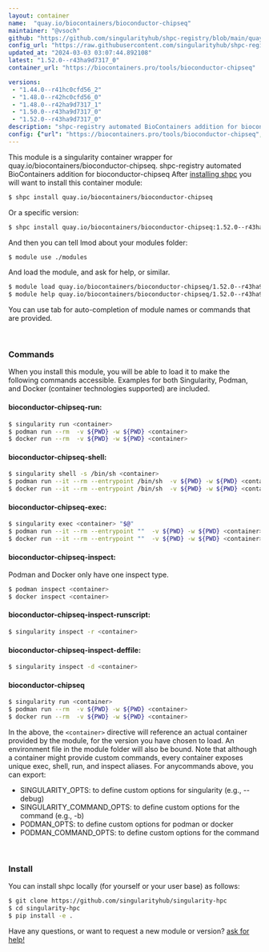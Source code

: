 ```yaml
---
layout: container
name:  "quay.io/biocontainers/bioconductor-chipseq"
maintainer: "@vsoch"
github: "https://github.com/singularityhub/shpc-registry/blob/main/quay.io/biocontainers/bioconductor-chipseq/container.yaml"
config_url: "https://raw.githubusercontent.com/singularityhub/shpc-registry/main/quay.io/biocontainers/bioconductor-chipseq/container.yaml"
updated_at: "2024-03-03 03:07:44.892108"
latest: "1.52.0--r43ha9d7317_0"
container_url: "https://biocontainers.pro/tools/bioconductor-chipseq"

versions:
 - "1.44.0--r41hc0cfd56_2"
 - "1.48.0--r42hc0cfd56_0"
 - "1.48.0--r42ha9d7317_1"
 - "1.50.0--r43ha9d7317_0"
 - "1.52.0--r43ha9d7317_0"
description: "shpc-registry automated BioContainers addition for bioconductor-chipseq"
config: {"url": "https://biocontainers.pro/tools/bioconductor-chipseq", "maintainer": "@vsoch", "description": "shpc-registry automated BioContainers addition for bioconductor-chipseq", "latest": {"1.52.0--r43ha9d7317_0": "sha256:f3daadd15fea6edb96df556adf429e0cbfd74b539d4b035aaeef69c4cb74755f"}, "tags": {"1.44.0--r41hc0cfd56_2": "sha256:46557c6760698a5ec2655a4d39af68972b37a9fcf4b60839403a6cf97ff9b0fb", "1.48.0--r42hc0cfd56_0": "sha256:f878092225bbbfa38b02e51c9eae1b92e1c3759a90ab6ec26f00b0d5d722786c", "1.48.0--r42ha9d7317_1": "sha256:787f770d03682c1d744ab997c8f1f0a5d20b4a104e047dccdb2e275ca70a397c", "1.50.0--r43ha9d7317_0": "sha256:3ec85dc74ba0397ddf8a43605c91d75bdddf84fddc7bed8d7befd612554ff126", "1.52.0--r43ha9d7317_0": "sha256:f3daadd15fea6edb96df556adf429e0cbfd74b539d4b035aaeef69c4cb74755f"}, "docker": "quay.io/biocontainers/bioconductor-chipseq"}
---
```


This module is a singularity container wrapper for quay.io/biocontainers/bioconductor-chipseq.
shpc-registry automated BioContainers addition for bioconductor-chipseq
After [installing shpc](#install) you will want to install this container module:


```bash
$ shpc install quay.io/biocontainers/bioconductor-chipseq
```

Or a specific version:

```bash
$ shpc install quay.io/biocontainers/bioconductor-chipseq:1.52.0--r43ha9d7317_0
```

And then you can tell lmod about your modules folder:

```bash
$ module use ./modules
```

And load the module, and ask for help, or similar.

```bash
$ module load quay.io/biocontainers/bioconductor-chipseq/1.52.0--r43ha9d7317_0
$ module help quay.io/biocontainers/bioconductor-chipseq/1.52.0--r43ha9d7317_0
```

You can use tab for auto-completion of module names or commands that are provided.

<br>

### Commands

When you install this module, you will be able to load it to make the following commands accessible.
Examples for both Singularity, Podman, and Docker (container technologies supported) are included.

#### bioconductor-chipseq-run:

```bash
$ singularity run <container>
$ podman run --rm  -v ${PWD} -w ${PWD} <container>
$ docker run --rm  -v ${PWD} -w ${PWD} <container>
```

#### bioconductor-chipseq-shell:

```bash
$ singularity shell -s /bin/sh <container>
$ podman run --it --rm --entrypoint /bin/sh  -v ${PWD} -w ${PWD} <container>
$ docker run --it --rm --entrypoint /bin/sh  -v ${PWD} -w ${PWD} <container>
```

#### bioconductor-chipseq-exec:

```bash
$ singularity exec <container> "$@"
$ podman run --it --rm --entrypoint ""  -v ${PWD} -w ${PWD} <container> "$@"
$ docker run --it --rm --entrypoint ""  -v ${PWD} -w ${PWD} <container> "$@"
```

#### bioconductor-chipseq-inspect:

Podman and Docker only have one inspect type.

```bash
$ podman inspect <container>
$ docker inspect <container>
```

#### bioconductor-chipseq-inspect-runscript:

```bash
$ singularity inspect -r <container>
```

#### bioconductor-chipseq-inspect-deffile:

```bash
$ singularity inspect -d <container>
```



#### bioconductor-chipseq

```bash
$ singularity run <container>
$ podman run --rm  -v ${PWD} -w ${PWD} <container>
$ docker run --rm  -v ${PWD} -w ${PWD} <container>
```


In the above, the `<container>` directive will reference an actual container provided
by the module, for the version you have chosen to load. An environment file in the
module folder will also be bound. Note that although a container
might provide custom commands, every container exposes unique exec, shell, run, and
inspect aliases. For anycommands above, you can export:

 - SINGULARITY_OPTS: to define custom options for singularity (e.g., --debug)
 - SINGULARITY_COMMAND_OPTS: to define custom options for the command (e.g., -b)
 - PODMAN_OPTS: to define custom options for podman or docker
 - PODMAN_COMMAND_OPTS: to define custom options for the command

<br>

### Install

You can install shpc locally (for yourself or your user base) as follows:

```bash
$ git clone https://github.com/singularityhub/singularity-hpc
$ cd singularity-hpc
$ pip install -e .
```

Have any questions, or want to request a new module or version? [ask for help!](https://github.com/singularityhub/singularity-hpc/issues)
